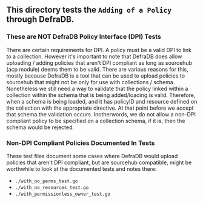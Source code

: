 ## This directory tests the `Adding of a Policy` through DefraDB.

### These are NOT DefraDB Policy Interface (DPI) Tests
There are certain requirements for DPI. A policy must be a valid DPI to link to a collection.
However it's important to note that DefraDB does allow uploading / adding policies that aren't
DPI compliant as long as sourcehub (acp module) deems them to be valid. There are various reasons
for this, mostly because DefraDB is a tool that can be used to upload policies to sourcehub that
might not be only for use with collections / schema. Nonetheless we still need a way to validate
that the policy linked within a collection within the schema that is being added/loading is valid.
Therefore, when a schema is being loaded, and it has policyID and resource defined on the
collection with the appropriate directive. At that point before we accept that schema the
validation occurs. Inotherwords, we do not allow a non-DPI compliant policy to be specified
on a collection schema, if it is, then the schema would be rejected.

### Non-DPI Compliant Policies Documented In Tests
These test files document some cases where DefraDB would upload policies that aren't DPI compliant,
but are sourcehub compatible, might be worthwhile to look at the documented tests and notes there:
- `./with_no_perms_test.go`
- `./with_no_resources_test.go`
- `./with_permissionless_owner_test.go`
